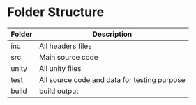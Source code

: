 # Folder Structure

| Folder 	| Description                                  	|
|--------	|----------------------------------------------	|
| inc    	| All headers files                            	|
| src    	| Main source code                             	|
| unity  	| All unity files                              	|
| test   	| All source code and data for testing purpose 	|
| build  	| build output                                 	|
